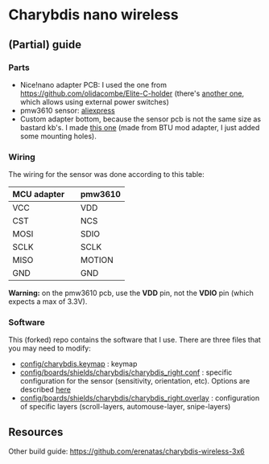 # Charybdis nano wireless


## (Partial) guide

### Parts

- Nice!nano adapter PCB: I used the one from https://github.com/olidacombe/Elite-C-holder (there's [another one](https://github.com/olidacombe/Elite-C-holder), which allows using external power switches)
- pmw3610 sensor: [aliexpress](https://fr.aliexpress.com/item/1005006913778101.html)
- Custom adapter bottom, because the sensor pcb is not the same size as bastard kb's. I made [this one](./assets/adapter_BTU_bottom_smaller_pmw3610.stl) (made from BTU mod adapter, I just added some mounting holes).

### Wiring

The wiring for the sensor was done according to this table:

| MCU adapter |   | pmw3610 |
|-------------|---|---------|
| VCC         |   | VDD     |
| CST         |   | NCS     |
| MOSI        |   | SDIO    |
| SCLK        |   | SCLK    |
| MISO        |   | MOTION  |
| GND         |   | GND     |

**Warning:** on the pmw3610 pcb, use the **VDD** pin, not the **VDIO** pin (which expects a max of 3.3V).

### Software

This (forked) repo contains the software that I use. There are three files that you may need to modify:
- [config/charybdis.keymap](./config/charybdis.keymap) : keymap
- [config/boards/shields/charybdis/charybdis_right.conf](./config/boards/shields/charybdis/charybdis_right.conf) : specific configuration for the sensor (sensitivity, orientation, etc). Options are described [here](https://github.com/inorichi/zmk-pmw3610-driver/blob/main/Kconfig)
- [config/boards/shields/charybdis/charybdis_right.overlay](./config/boards/shields/charybdis/charybdis_right.overlay) : configuration of specific layers (scroll-layers, automouse-layer, snipe-layers)

## Resources

Other build guide: https://github.com/erenatas/charybdis-wireless-3x6
